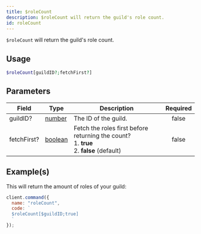 ```yaml
---
title: $roleCount
description: $roleCount will return the guild's role count.
id: roleCount
---
```


`$roleCount` will return the guild's role count.

## Usage

```php
$roleCount[guildID?;fetchFirst?]
```

## Parameters

| Field       | Type                                                                                                | Description                                                                                        | Required |
| ----------- | --------------------------------------------------------------------------------------------------- | -------------------------------------------------------------------------------------------------- | :------: |
| guildID?    | [number](https://developer.mozilla.org/en-US/docs/Web/JavaScript/Reference/Global_Objects/Number)   | The ID of the guild.                                                                               |  false   |
| fetchFirst? | [boolean](https://developer.mozilla.org/en-US/docs/Web/JavaScript/Reference/Global_Objects/Boolean) | Fetch the roles first before returning the count? <br /> 1. **true** <br /> 2. **false** (default) |  false   |

## Example(s)

This will return the amount of roles of your guild:

```javascript
client.command({
  name: "roleCount",
  code: `
  $roleCount[$guildID;true]
  `
});
```

